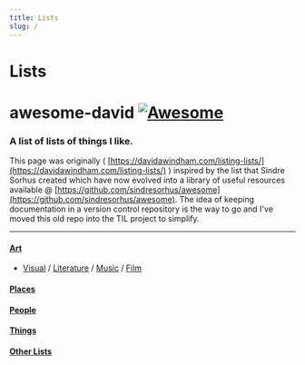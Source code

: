 ```yaml
---
title: Lists
slug: /
---
```


# Lists


# awesome-david [![Awesome](https://cdn.rawgit.com/sindresorhus/awesome/d7305f38d29fed78fa85652e3a63e154dd8e8829/media/badge.svg)](https://github.com/sindresorhus/awesome) 

### A list of lists of things I like. 

This page was originally ( [https://davidawindham.com/listing-lists/](https://davidawindham.com/listing-lists/) ) inspired by the list that Sindre Sorhus created which have now evolved into a library of useful resources available @ [https://github.com/sindresorhus/awesome](https://github.com/sindresorhus/awesome). The idea of keeping documentation in a version control repository is the way to go and I've moved this old repo into the TIL project to simplify.

---

#### [Art](art) 
- [Visual](art) / [Literature](lit) / [Music](music) / [Film](film)



#### [Places](places)


#### [People](people)


#### [Things](things)

#### [Other Lists](lists)
